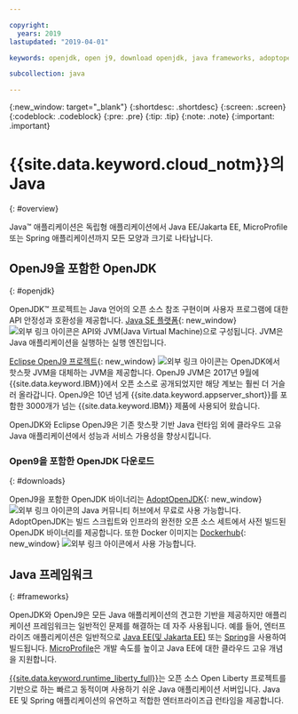 ```yaml
---

copyright:
  years: 2019
lastupdated: "2019-04-01"

keywords: openjdk, open j9, download openjdk, java frameworks, adoptopenjdk, eclipse openj9, openj9 binaries, openjdk binaries, microprofile framework, jakarta

subcollection: java

---
```


{:new_window: target="_blank"}
{:shortdesc: .shortdesc}
{:screen: .screen}
{:codeblock: .codeblock}
{:pre: .pre}
{:tip: .tip}
{:note: .note}
{:important: .important}

# {{site.data.keyword.cloud_notm}}의 Java
{: #overview}

Java&trade; 애플리케이션은 독립형 애플리케이션에서 Java EE/Jakarta EE, MicroProfile 또는 Spring 애플리케이션까지 모든 모양과 크기로 나타납니다.

## OpenJ9을 포함한 OpenJDK
{: #openjdk}

OpenJDK&trade; 프로젝트는 Java 언어의 오픈 소스 참조 구현이며 사용자 프로그램에 대한 API 안정성과 호환성을 제공합니다. [Java SE 플랫폼](https://docs.oracle.com/javase/8/docs/){: new_window} ![외부 링크 아이콘](../icons/launch-glyph.svg "외부 링크 아이콘")은 API와 JVM(Java Virtual Machine)으로 구성됩니다. JVM은 Java 애플리케이션을 실행하는 실행 엔진입니다.

[Eclipse OpenJ9 프로젝트](https://www.eclipse.org/openj9/index.html){: new_window} ![외부 링크 아이콘](../icons/launch-glyph.svg "외부 링크 아이콘")는 OpenJDK에서 핫스팟 JVM을 대체하는 JVM을 제공합니다. OpenJ9 JVM은 2017년 9월에 {{site.data.keyword.IBM}}에서 오픈 소스로 공개되었지만 해당 계보는 훨씬 더 거슬러 올라갑니다. OpenJ9은 10년 넘게 {{site.data.keyword.appserver_short}}를 포함한 3000개가 넘는 {{site.data.keyword.IBM}} 제품에 사용되어 왔습니다.

OpenJDK와 Eclipse OpenJ9은 기존 핫스팟 기반 Java 런타임 외에 클라우드 고유 Java 애플리케이션에서 성능과 서비스 가용성을 향상시킵니다.

### Open9을 포함한 OpenJDK 다운로드
{: #downloads}

OpenJ9을 포함한 OpenJDK 바이너리는 [AdoptOpenJDK](https://adoptopenjdk.net/releases.html?variant=openjdk8&jvmVariant=openj9){: new_window} ![외부 링크 아이콘](../icons/launch-glyph.svg "외부 링크 아이콘")의 Java 커뮤니티 허브에서 무료로 사용 가능합니다. AdoptOpenJDK는 빌드 스크립트와 인프라의 완전한 오픈 소스 세트에서 사전 빌드된 OpenJDK 바이너리를 제공합니다. 또한 Docker 이미지는 [Dockerhub](https://hub.docker.com/u/adoptopenjdk){: new_window} ![외부 링크 아이콘](../icons/launch-glyph.svg "외부 링크 아이콘")에서 사용 가능합니다.

## Java 프레임워크
{: #frameworks}

OpenJDK와 OpenJ9은 모든 Java 애플리케이션의 견고한 기반을 제공하지만 애플리케이션 프레임워크는 일반적인 문제를 해결하는 데 자주 사용됩니다. 예를 들어, 엔터프라이즈 애플리케이션은 일반적으로 [Java EE(및 Jakarta EE)](/docs/java?topic=java-jee-overview#jakarta-ee) 또는 [Spring](/docs/java?topic=java-spring-overview)을 사용하여 빌드됩니다. [MicroProfile](/docs/java?topic=java-jee-overview#microprofile)은 개발 속도를 높이고 Java EE에 대한 클라우드 고유 개념을 지원합니다.

[{{site.data.keyword.runtime_liberty_full}}](/docs/java?topic=java-liberty)는 오픈 소스 Open Liberty 프로젝트를 기반으로 하는 빠르고 동적이며 사용하기 쉬운 Java 애플리케이션 서버입니다. Java EE 및 Spring 애플리케이션의 유연하고 적합한 엔터프라이즈급 런타임을 제공합니다.

